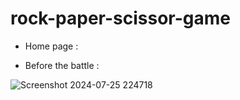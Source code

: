﻿# rock-paper-scissor-game

 * Home page :


 * Before the battle :

   
 ![Screenshot 2024-07-25 224718](https://github.com/user-attachments/assets/f51b66a2-2ede-49ad-8835-80c84ef508e6)

